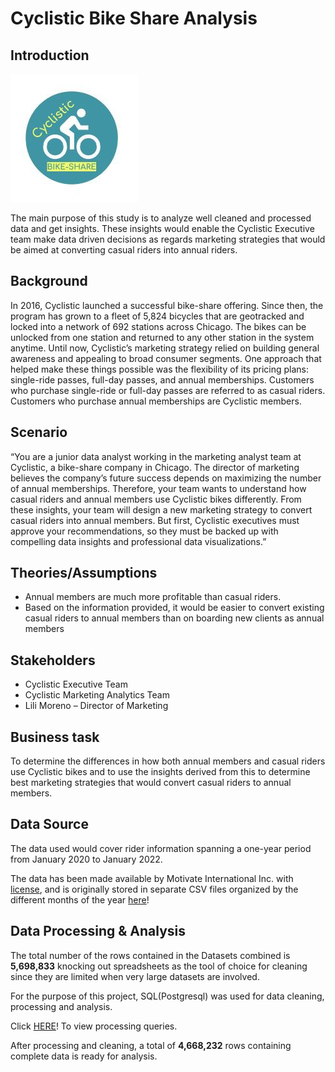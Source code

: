 # Cyclistic Bike Share Analysis

## Introduction

![logo](data_viz/logo.jpeg)

The main purpose of this study is to analyze well cleaned and processed data and get insights. These insights would enable the Cyclistic Executive team make data 
driven decisions as regards marketing strategies that would be aimed at converting casual riders into annual riders.


## Background

In 2016, Cyclistic launched a successful bike-share offering. Since then, the program has grown to a fleet of 5,824 bicycles that are geotracked and locked into a 
network of 692 stations across Chicago. The bikes can be unlocked from one station and returned to any other station in the system anytime.
Until now, Cyclistic’s marketing strategy relied on building general awareness and appealing to broad consumer segments. One approach that helped make these things 
possible was the flexibility of its pricing plans: single-ride passes, full-day passes, and annual memberships. Customers who purchase single-ride or full-day 
passes are referred to as casual riders. Customers who purchase annual memberships are Cyclistic members.


## Scenario

“You are a junior data analyst working in the marketing analyst team at Cyclistic, a bike-share company in Chicago. The director of marketing believes the company’s 
future success depends on maximizing the number of annual memberships. Therefore, your team wants to understand how casual riders and annual members use Cyclistic 
bikes differently. From these insights, your team will design a new marketing strategy to convert casual riders into annual members. But first, Cyclistic executives 
must approve your recommendations, so they must be backed up with compelling data insights and professional data visualizations.”


## Theories/Assumptions

*	Annual members are much more profitable than casual riders.
*	Based on the information provided, it would be easier to convert existing casual riders to annual members than on boarding new clients as annual members


## Stakeholders

*	Cyclistic Executive Team
*	Cyclistic Marketing Analytics Team
*	Lili Moreno – Director of Marketing


## Business task

To determine the differences in how both annual members and casual riders use Cyclistic bikes and to use the insights derived from this to determine best 
marketing strategies that would convert casual riders to annual members.


## Data Source

The data used would cover rider information spanning a one-year period from January 2020 to January 2022.

The data has been made available by Motivate International Inc. with [license](https://ride.divvybikes.com/data-license-agreement), and is originally stored in 
separate CSV files organized by the different months of 
the year [here](https://divvy-tripdata.s3.amazonaws.com/index.html)!


## Data Processing & Analysis

The total number of the rows contained in the Datasets combined is **5,698,833** knocking out spreadsheets as the tool of choice for cleaning since they are 
limited when very large datasets are involved.

For the purpose of this project, SQL(Postgresql) was used for data cleaning, processing and analysis.

Click [HERE](cyclistic_data.sql)! To view processing queries.

After processing and cleaning, a total of **4,668,232** rows containing complete data is ready for analysis.







